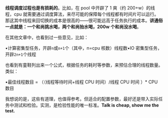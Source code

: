 **线程调度过程也是有损耗的**。比如，在 pool 中开辟了 1 爽（约 200+w）的线程，cpu 就需要通过调度算法，来尽可能的保障每个线程都有时间片可以运行。那这其中线程来回切换的成本是很高的——很可能远高于任务执行的成本。**讲通俗一点就是：一个和尚挑水喝，两个和尚抬水喝，200w 个和尚没水喝**。

在其他文章中，也看到过一些意见，比如：

•计算密集型任务，开辟`n`或`n+1`个（其中，n=cpu 核数）线程数•IO 密集型任务，开辟`2n+1`个线程

也看到有童鞋列出来一个公式，根据任务的耗时等参数，来预估合理的线程数量。类似：

•最佳线程数目 = （（线程等待时间+线程 CPU 时间）/线程 CPU 时间 ）* CPU 数目

我想说的是，这些有道理，也值得参考。但适合的配置参数，最好还是带入实际任务中测试和检验。实测，是检验性能的唯一标准。**Talk is cheap, show me the test.**